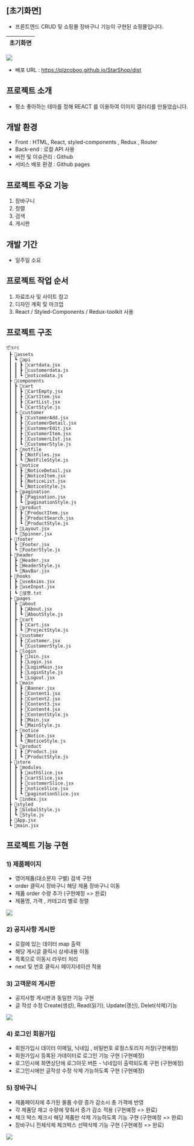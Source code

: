 ## [초기화면]
- 프론트엔드 CRUD 및 쇼핑몰 장바구니 기능이 구현된 쇼핑몰입니다.

| 초기화면 |
|----------|
<img src="./public/readme/first.png">

- 배포 URL : https://plzcoboo.github.io/StarShop/dist

## 프로젝트 소개

- 평소 좋아하는 테마를 정해 REACT 를 이용하여 이미지 갤러리를 만들었습니다.

## 개발 환경

- Front : HTML, React, styled-components , Redux , Router
- Back-end : 로컬 API 사용
- 버전 및 이슈관리 : Github
- 서비스 배포 환경 : Github pages


## 프로젝트 주요 기능
1. 장바구니
2. 정렬
3. 검색
4. 게시판
   
## 개발 기간

- 일주일 소요 

## 프로젝트 작업 순서
1. 자료조사 및 사이트 참고
2. 디자인 계획 및 마크업
3. React  / Styled-Components / Redux-toolkit 사용

## 프로젝트 구조

```
📦src
 ┣ 📂assets
 ┃ ┗ 📂api
 ┃ ┃ ┣ 📜cartdata.jsx
 ┃ ┃ ┣ 📜customerdata.js
 ┃ ┃ ┗ 📜noticedata.js
 ┣ 📂components
 ┃ ┣ 📂cart
 ┃ ┃ ┣ 📜CartEmpty.jsx
 ┃ ┃ ┣ 📜CartItem.jsx
 ┃ ┃ ┣ 📜CartList.jsx
 ┃ ┃ ┗ 📜CartStyle.js
 ┃ ┣ 📂customer
 ┃ ┃ ┣ 📜CustomerAdd.jsx
 ┃ ┃ ┣ 📜CustomerDetail.jsx
 ┃ ┃ ┣ 📜CustomerEdit.jsx
 ┃ ┃ ┣ 📜CustomerItem.jsx
 ┃ ┃ ┣ 📜CustomerLIst.jsx
 ┃ ┃ ┗ 📜CustomerStyle.js
 ┃ ┣ 📂notfile
 ┃ ┃ ┣ 📜NotFiles.jsx
 ┃ ┃ ┗ 📜NotFileStyle.js
 ┃ ┣ 📂notice
 ┃ ┃ ┣ 📜NoticeDetail.jsx
 ┃ ┃ ┣ 📜NoticeItem.jsx
 ┃ ┃ ┣ 📜NoticeList.jsx
 ┃ ┃ ┗ 📜NoticeStyle.js
 ┃ ┣ 📂pagination
 ┃ ┃ ┣ 📜Pagination.jsx
 ┃ ┃ ┗ 📜paginationStyle.js
 ┃ ┣ 📂product
 ┃ ┃ ┣ 📜ProductItem.jsx
 ┃ ┃ ┣ 📜ProductSearch.jsx
 ┃ ┃ ┗ 📜ProductStyle.js
 ┃ ┣ 📜Layout.jsx
 ┃ ┗ 📜Spinner.jsx
 ┣ 📂footer
 ┃ ┣ 📜Footer.jsx
 ┃ ┗ 📜FooterStyle.js
 ┣ 📂header
 ┃ ┣ 📜Header.jsx
 ┃ ┣ 📜HeaderStyle.js
 ┃ ┗ 📜NavBar.jsx
 ┣ 📂hooks
 ┃ ┣ 📜useAxios.jsx
 ┃ ┣ 📜useInput.jsx
 ┃ ┗ 📜설명.txt
 ┣ 📂pages
 ┃ ┣ 📂about
 ┃ ┃ ┣ 📜About.jsx
 ┃ ┃ ┗ 📜AboutStyle.js
 ┃ ┣ 📂cart
 ┃ ┃ ┣ 📜Cart.jsx
 ┃ ┃ ┗ 📜ProjectStyle.js
 ┃ ┣ 📂customer
 ┃ ┃ ┣ 📜Customer.jsx
 ┃ ┃ ┗ 📜CustomerStyle.js
 ┃ ┣ 📂login
 ┃ ┃ ┣ 📜Join.jsx
 ┃ ┃ ┣ 📜Login.jsx
 ┃ ┃ ┣ 📜LoginMain.jsx
 ┃ ┃ ┣ 📜LoginStyle.js
 ┃ ┃ ┗ 📜Logout.jsx
 ┃ ┣ 📂main
 ┃ ┃ ┣ 📜Banner.jsx
 ┃ ┃ ┣ 📜Content1.jsx
 ┃ ┃ ┣ 📜Content2.jsx
 ┃ ┃ ┣ 📜Content3.jsx
 ┃ ┃ ┣ 📜Content4.jsx
 ┃ ┃ ┣ 📜ContentStyle.js
 ┃ ┃ ┣ 📜Main.jsx
 ┃ ┃ ┗ 📜MainStyle.js
 ┃ ┣ 📂notice
 ┃ ┃ ┣ 📜Notice.jsx
 ┃ ┃ ┗ 📜NoticeStyle.js
 ┃ ┗ 📂product
 ┃ ┃ ┣ 📜Product.jsx
 ┃ ┃ ┗ 📜ProductStyle.js
 ┣ 📂store
 ┃ ┣ 📂modules
 ┃ ┃ ┣ 📜authSlice.jsx
 ┃ ┃ ┣ 📜cartSlice.jsx
 ┃ ┃ ┣ 📜customerSlice.jsx
 ┃ ┃ ┣ 📜noticeSlice.jsx
 ┃ ┃ ┗ 📜paginationSlice.jsx
 ┃ ┗ 📜index.jsx
 ┣ 📂styled
 ┃ ┣ 📜GlobalStyle.js
 ┃ ┗ 📜Style.js
 ┣ 📜App.jsx
 ┗ 📜main.jsx
```

## 프로젝트 기능 구현

### 1) 제품페이지

* 영어제품(대소문자 구별) 검색 구현
* order 클릭시 장바구니 해당 제품 장바구니 이동
* 제품 order 수량 추가 (구현예정 => 완료)
* 제품명, 가격 , 카테고리 별로 정렬
<img src="./public/readme/Product_readme.gif">

### 2) 공지사항 게시판

* 로컬에 있는 데이터 map 출력
* 해당 게시글 클릭시 상세내용 이동
* 목록으로 이동시 라우터 처리
* next 및 번호 클릭시 페이지네이션 적용

### 3) 고객문의 게시판

* 공지사항 게시판과 동일한 기능 구현
* 글 작성 수정 Create(생성), Read(읽기), Update(갱신), Delet(삭제)기능
<img src="./public/readme/CRUD_readme.gif">

### 4) 로그인 회원가입
* 회원가입시 데이터 이메일, 닉네임 , 비밀번호 로컬스토리지 저장(구현예정)
* 회원가입시 등록된 가데이터로 로그인 기능 구현 (구현예정)
* 로그인시에 화면상단에 로그아웃 버튼 - 닉네임이 출력되도록 구현 (구현예정)
* 로그인시에만 글작성 수정 삭제 가능하도록 구현 (구현예정)

### 5) 장바구니
* 제품페이지에 추가된 물품 수량 증가 감소시 총 가격에 반영
* 각 제품당 재고 수량에 맞춰서 증가 감소 적용 (구현예정 => 완료) 
* 체크 박스 체크시 해당 제품만 삭제 가능하도록 기능 구현 (구현예정 => 완료)
* 장바구니 전체삭제 체크박스 선택삭제 기능 구현 (구현예정 => 완료) 
<img src="./public/readme/Cart_readme.gif">



